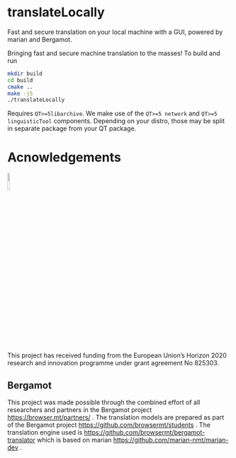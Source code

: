 # translateLocally
Fast and secure translation on your local machine with a GUI, powered by marian and Bergamot.

Bringing fast and secure machine translation to the masses! To build and run
```bash
mkdir build
cd build
cmake ..
make -j5
./translateLocally
```

Requires `QT>=5libarchive`. We make use of the `QT>=5 network` and `QT>=5 linguisticTool` components. Depending on your distro, those may be split in separate package from your QT package.

# Acnowledgements
<img src="https://raw.githubusercontent.com/XapaJIaMnu/translateLocally/master/eu-logo.png" data-canonical-src="https://raw.githubusercontent.com/XapaJIaMnu/translateLocally/master/eu-logo.png" width=10% />

This project has received funding from the European Union’s Horizon 2020 research and innovation programme under grant agreement No 825303.

## Bergamot
This project was made possible through the combined effort of all researchers and partners in the Bergamot project https://browser.mt/partners/ . The translation models are prepared as part of the Bergamot project https://github.com/browsermt/students . The translation engine used is https://github.com/browsermt/bergamot-translator which is based on marian https://github.com/marian-nmt/marian-dev .
